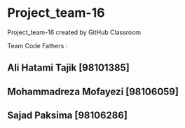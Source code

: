 # Project_team-16
Project_team-16 created by GitHub Classroom

Team Code Fathers :

Ali Hatami Tajik [98101385]
--
Mohammadreza Mofayezi [98106059]
--
Sajad Paksima [98106286]
--
